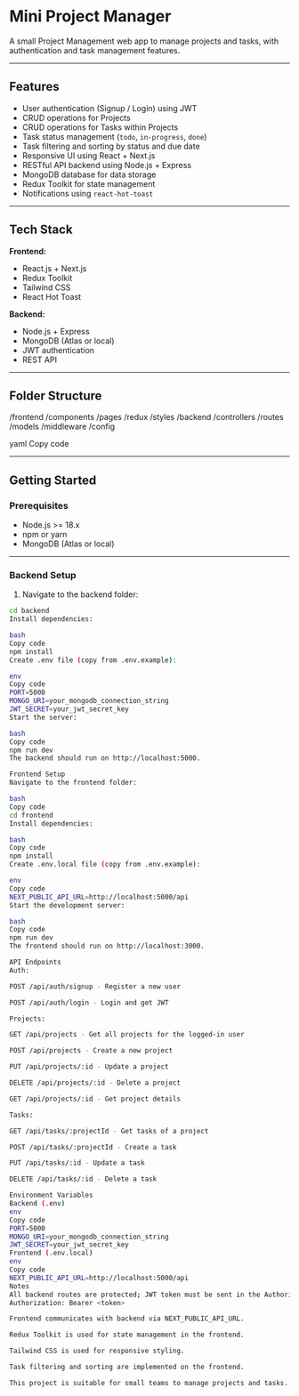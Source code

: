 # Mini Project Manager

A small Project Management web app to manage projects and tasks, with authentication and task management features.

---

## Features

- User authentication (Signup / Login) using JWT
- CRUD operations for Projects
- CRUD operations for Tasks within Projects
- Task status management (`todo`, `in-progress`, `done`)
- Task filtering and sorting by status and due date
- Responsive UI using React + Next.js
- RESTful API backend using Node.js + Express
- MongoDB database for data storage
- Redux Toolkit for state management
- Notifications using `react-hot-toast`

---

## Tech Stack

**Frontend:**
- React.js + Next.js  
- Redux Toolkit  
- Tailwind CSS  
- React Hot Toast  

**Backend:**
- Node.js + Express  
- MongoDB (Atlas or local)  
- JWT authentication  
- REST API  

---

## Folder Structure

/frontend
/components
/pages
/redux
/styles
/backend
/controllers
/routes
/models
/middleware
/config

yaml
Copy code

---

## Getting Started

### Prerequisites

- Node.js >= 18.x
- npm or yarn
- MongoDB (Atlas or local)

---

### Backend Setup

1. Navigate to the backend folder:

```bash
cd backend
Install dependencies:

bash
Copy code
npm install
Create .env file (copy from .env.example):

env
Copy code
PORT=5000
MONGO_URI=your_mongodb_connection_string
JWT_SECRET=your_jwt_secret_key
Start the server:

bash
Copy code
npm run dev
The backend should run on http://localhost:5000.

Frontend Setup
Navigate to the frontend folder:

bash
Copy code
cd frontend
Install dependencies:

bash
Copy code
npm install
Create .env.local file (copy from .env.example):

env
Copy code
NEXT_PUBLIC_API_URL=http://localhost:5000/api
Start the development server:

bash
Copy code
npm run dev
The frontend should run on http://localhost:3000.

API Endpoints
Auth:

POST /api/auth/signup - Register a new user

POST /api/auth/login - Login and get JWT

Projects:

GET /api/projects - Get all projects for the logged-in user

POST /api/projects - Create a new project

PUT /api/projects/:id - Update a project

DELETE /api/projects/:id - Delete a project

GET /api/projects/:id - Get project details

Tasks:

GET /api/tasks/:projectId - Get tasks of a project

POST /api/tasks/:projectId - Create a task

PUT /api/tasks/:id - Update a task

DELETE /api/tasks/:id - Delete a task

Environment Variables
Backend (.env)
env
Copy code
PORT=5000
MONGO_URI=your_mongodb_connection_string
JWT_SECRET=your_jwt_secret_key
Frontend (.env.local)
env
Copy code
NEXT_PUBLIC_API_URL=http://localhost:5000/api
Notes
All backend routes are protected; JWT token must be sent in the Authorization header:
Authorization: Bearer <token>

Frontend communicates with backend via NEXT_PUBLIC_API_URL.

Redux Toolkit is used for state management in the frontend.

Tailwind CSS is used for responsive styling.

Task filtering and sorting are implemented on the frontend.

This project is suitable for small teams to manage projects and tasks.
